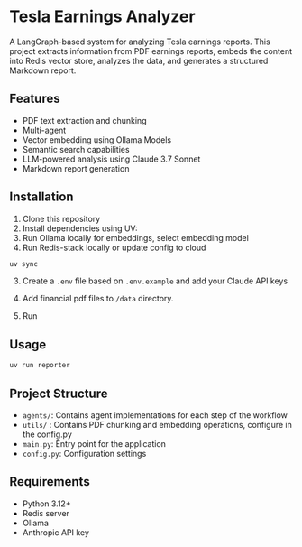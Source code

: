 # Tesla Earnings Analyzer

A LangGraph-based system for analyzing Tesla earnings reports. This project extracts information from PDF earnings reports, embeds the content into Redis vector store, analyzes the data, and generates a structured Markdown report.

## Features

- PDF text extraction and chunking
- Multi-agent
- Vector embedding using Ollama Models
- Semantic search capabilities
- LLM-powered analysis using Claude 3.7 Sonnet
- Markdown report generation

## Installation

1. Clone this repository
2. Install dependencies using UV:
3. Run Ollama locally for embeddings, select embedding model
4. Run Redis-stack locally or update config to cloud

```bash
uv sync
```

3. Create a `.env` file based on `.env.example` and add your Claude API keys

4. Add financial pdf files to `/data` directory.

5. Run

## Usage

```bash
uv run reporter
```

## Project Structure

- `agents/`: Contains agent implementations for each step of the workflow
- `utils/` : Contains PDF chunking and embedding operations, configure in the config.py
- `main.py`: Entry point for the application
- `config.py`: Configuration settings

## Requirements

- Python 3.12+
- Redis server
- Ollama
- Anthropic API key